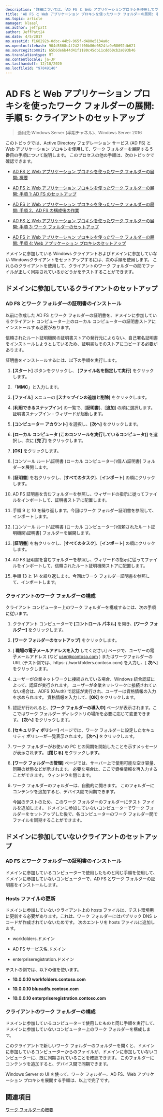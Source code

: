 ```yaml
---
description: '詳細については、「AD FS と Web アプリケーションプロキシを使用してワークフォルダーを展開する: 手順5、クライアントをセットアップする」を参照してください。'
title: 'AD FS と Web アプリケーション プロキシを使ったワーク フォルダーの展開: 手順 5: クライアントのセットアップ'
ms.topic: article
manager: klaasl
ms.author: jeffpatt
author: JeffPatt24
ms.date: 4/5/2017
ms.assetid: f168292b-0dbc-44b9-965f-d480e5134a0c
ms.openlocfilehash: 904d5868c4f242ff00b86d0824fa9e58692db621
ms.sourcegitcommit: 65b6de6b44d41f1180c45db11cdd60cb2a093b46
ms.translationtype: MT
ms.contentlocale: ja-JP
ms.lasthandoff: 12/10/2020
ms.locfileid: "97049140"
---
```

# <a name="deploy-work-folders-with-ad-fs-and-web-application-proxy-step-5-set-up-clients"></a>AD FS と Web アプリケーション プロキシを使ったワーク フォルダーの展開: 手順 5: クライアントのセットアップ

>適用先:Windows Server (半期チャネル)、Windows Server 2016

このトピックでは、Active Directory フェデレーション サービス (AD FS) と Web アプリケーション プロキシを使用して、ワーク フォルダーを展開する 5 番目の手順について説明します。 このプロセスの他の手順は、次のトピックで確認できます。

-   [AD FS と Web アプリケーション プロキシを使ったワーク フォルダーの展開: 概要](deploy-work-folders-adfs-overview.md)

-   [AD FS と Web アプリケーション プロキシを使ったワーク フォルダーの展開: 手順 1: AD FS のセットアップ](deploy-work-folders-adfs-step1.md)

-   [AD FS と Web アプリケーション プロキシを使ったワーク フォルダーの展開: 手順 2、AD FS の構成後の作業](deploy-work-folders-adfs-step2.md)

-   [AD FS と Web アプリケーション プロキシを使ったワーク フォルダーの展開: 手順 3: ワーク フォルダーのセットアップ](deploy-work-folders-adfs-step3.md)

-   [AD FS と Web アプリケーション プロキシを使ったワーク フォルダーの展開: 手順 4: Web アプリケーション プロキシのセットアップ](deploy-work-folders-adfs-step4.md)

ドメインに参加している Windows クライアントおよびドメインに参加していない Windowsクライアントをセットアップするには、次の手順を使用します。 これらのクライアントを使用して、クライアントのワーク フォルダーの間でファイルが正しく同期されているかどうかをテストすることができます。

## <a name="set-up-a-domain-joined-client"></a>ドメインに参加しているクライアントのセットアップ

### <a name="install-the-ad-fs-and-work-folder-certificates"></a>AD FS とワーク フォルダーの証明書のインストール
以前に作成した AD FS とワーク フォルダーの証明書を、ドメインに参加しているクライアント コンピューター上のローカル コンピューターの証明書ストアにインストールする必要があります。

信頼されたルート証明機関の証明書ストアの発行元によらない、自己署名証明書をインストールしようとしているため、証明書もそのストアにコピーする必要があります。

証明書をインストールするには、以下の手順を実行します。

1.  **[スタート]** ボタンをクリックし、 **[ファイル名を指定して実行]** をクリックします。

2.  「**MMC**」と入力します。

3.  **[ファイル]** メニューの **[スナップインの追加と削除]** をクリックします。

4.  [**利用できるスナップイン**] の一覧で、[**証明書**]、[**追加**] の順に選択します。 証明書スナップイン \- ウィザードが起動します。

5.  **[コンピューター アカウント]** を選択し、**[次へ]** をクリックします。

6.  **[ローカル コンピュータ (このコンソールを実行しているコンピュータ)]** を選択し、次に **[完了]** をクリックします。

7.  **[OK]** をクリックします。

8.  [コンソール ルート\証明書 \(ローカル コンピューター)\個人\証明書] フォルダーを展開します。

9. [**証明書**] を右クリックし、[**すべてのタスク**]、[**インポート**] の順にクリックします。

10. AD FS 証明書を含むフォルダーを参照し、ウィザードの指示に従ってファイルをインポートして、証明書ストアに配置します。

11. 手順 9 と 10 を繰り返します。今回はワーク フォルダー証明書を参照して、インポートします。

12. [コンソール ルート\証明書 \(ローカル コンピューター)\信頼されたルート証明機関\証明書] フォルダーを展開します。

13. [**証明書**] を右クリックし、[**すべてのタスク**]、[**インポート**] の順にクリックします。

14. AD FS 証明書を含むフォルダーを参照し、ウィザードの指示に従ってファイルをインポートして、信頼されたルート証明機関ストアに配置します。

15. 手順 13 と 14 を繰り返します。今回はワーク フォルダー証明書を参照して、インポートします。

### <a name="configure-work-folders-on-the-client"></a>クライアントのワーク フォルダーの構成
クライアント コンピューター上のワーク フォルダーを構成するには、次の手順に従います。

1. クライアント コンピューターで **[コントロール パネル]** を開き、**[ワーク フォルダー]** をクリックします。

2. **[ワーク フォルダーのセットアップ]** をクリックします。

3. [ **職場の電子メールアドレスを入力** してください] ページで、ユーザーの電子メールアドレス (など user@contoso.com ) またはワークフォルダーの URL (テスト例では、https: \/ /workfolders.contoso.com) を入力し、[ **次へ**] をクリックします。

4. ユーザーが企業ネットワークに接続されている場合、Windows 統合認証によって、認証が実行されます。 ユーザーが企業ネットワークに接続されていない場合は、ADFS (OAuth) で認証が実行され、ユーザーは資格情報の入力を求められます。 資格情報を入力して、**[OK]** をクリックします。

5. 認証が行われると、**[ワーク フォルダーの導入中]** ページが表示されます。ここではワーク フォルダー ディレクトリの場所を必要に応じて変更できます。 **[次へ]** をクリックします。

6. **[セキュリティ ポリシー]** ページでは、ワーク フォルダーに設定したセキュリティ ポリシーが一覧表示されます。 **[次へ]** をクリックします。

7. ワーク フォルダーがお使いの PC との同期を開始したことを示すメッセージが表示されます。 **[閉じる]** をクリックします。

8. **[ワーク フォルダーの管理]** ページでは、サーバー上で使用可能な空き容量、同期の状態などが示されます。 必要な場合は、ここで資格情報を再入力することができます。 ウィンドウを閉じます。

9. ワーク フォルダーのフォルダーは、自動的に開きます。 このフォルダーにコンテンツを追加すると、デバイス間で同期できます。

    今回のテストのため、このワーク フォルダーのフォルダーにテスト ファイルを追加します。 ドメインに参加していないコンピューターでワーク フォルダーをセットアップした後で、各コンピューターのワーク フォルダー間でファイルを同期することができます。

## <a name="set-up-a-non-domain-joined-client"></a>ドメインに参加していないクライアントのセットアップ

### <a name="install-the-ad-fs-and-work-folder-certificates"></a>AD FS とワーク フォルダーの証明書のインストール
ドメインに参加しているコンピューターで使用したものと同じ手順を使用して、ドメインに参加していないコンピューターで、AD FS とワーク フォルダーの証明書をインストールします。

### <a name="update-the-hosts-file"></a>Hosts ファイルの更新
ドメインに参加していないクライアント上の hosts ファイルは、テスト環境用に更新する必要があります。これは、ワーク フォルダーにはパブリック DNS レコードが作成されていないためです。 次のエントリを hosts ファイルに追加します。

-  workfolders.ドメイン

-  AD FS サービス名.ドメイン

-  enterpriseregistration.ドメイン

テストの例では、以下の値を使います。

-  **10.0.0.10 workfolders.contoso.com**

-  **10.0.0.10 blueadfs.contoso.com**

-  **10.0.0.10 enterpriseregistration.contoso.com**

### <a name="configure-work-folders-on-the-client"></a>クライアントのワーク フォルダーの構成
ドメインに参加しているコンピューターで使用したものと同じ手順を実行して、ドメインに参加していないコンピューター上のワーク フォルダーを構成します。

このクライアントで新しいワーク フォルダーのフォルダーを開くと、ドメインに参加しているコンピューターからのファイルが、ドメインに参加していないコンピューターに、既に同期されていることを確認できます。 このフォルダーにコンテンツを追加すると、デバイス間で同期できます。

Windows Server の UI を使って、ワーク フォルダー、AD FS、Web アプリケーション プロキシを展開する手順は、以上で完了です。

## <a name="see-also"></a>関連項目
[ワーク フォルダーの概要](Work-Folders-Overview.md)


